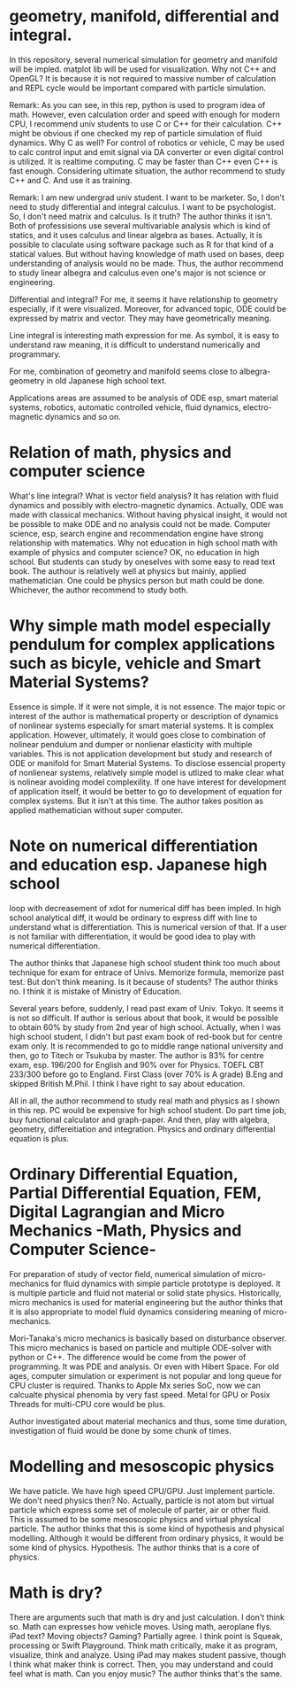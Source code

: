 # geometry, manifold, differential and integral.

In this repository, several numerical simulation for geometry and manifold will be impled. matplot lib will be used for visualization. Why not C++ and OpenGL? It is because it is not required to massive number of calculation and REPL cycle would be important compared with particle simulation.

Remark:
As you can see, in this rep, python is used to program idea of math. However, even calculation order and speed with enough for modern CPU, I recommend univ students to use C or C++ for their calculation. C++ might be obvious if one checked my rep of particle simulation of fluid dynamics. Why C as well? For control of robotics or vehicle, C may be used to calc control input and emit signal via DA converter or even digital control is utilized. It is realtime computing. C may be faster than C++ even C++ is fast enough. Considering ultimate situation, the author recommend to study C++ and C. And use it as training.

Remark:
I am new undergrad univ student. I want to be marketer. So, I don't need to study differential and integral calculus. I want to be psychologist. So, I don't need matrix and calculus. Is it truth? The author thinks it isn't. Both of professisions use several multivariable analysis which is kind of statics, and it uses calculus and linear algebra as bases. Actually, it is possible to claculate using software package such as R for that kind of a statical values. But without having knowledge of math used on bases, deep understanding of analysis would no be made. Thus, the author recommend to study linear albegra and calculus even one's major is not science or engineering.

Differential and integral? For me, it seems it have relationship to geometry especially, if it were visualized. Moreover, for advanced topic, ODE could be expressed by matrix and vector. They may have geometrically meaning.

Line integral is interesting math expression for me. As symbol, it is easy to understand raw meaning, it is difficult to understand numerically and programmary.

For me, combination of geometry and manifold seems close to albegra-geometry in old Japanese high school text.

Applications areas are assumed to be analysis of ODE esp, smart material systems, robotics, automatic controlled vehicle, fluid dynamics, electro-magnetic dynamics and so on.

# Relation of math, physics and computer science

What's line integral? What is vector field analysis? It has relation with fluid dynamics and possibly with electro-magnetic dynamics. Actually, ODE was made with classical mechanics. Without having physical insight, it would not be possible to make ODE and no analysis could not be made. Computer science, esp, search engine and recommendation engine have strong relationship with matematics. Why not education in high school math with example of physics and computer science? OK, no education in high school. But students can study by oneselves with some easy to read text book. The authour is relatively well at physics but mainly, applied mathematician. One could be physics person but math could be done. Whichever, the author recommend to study both.

# Why simple math model especially pendulum for complex applications such as bicyle, vehicle and Smart Material Systems?

Essence is simple. If it were not simple, it is not essence. The major topic or interest of the author is mathematical property or description of dynamics of nonlinear systems especially for smart material systems. It is complex application. However, ultimately, it would goes close to combination of nolinear pendulum and dumper or nonlienar elasticity with multiple variables. This is not application development but study and research of ODE or manifold for Smart Material Systems. To disclose essencial property of nonlienear systems, relatively simple model is utlized to make clear what is nolinear avoiding model complexility. If one have interest for development of application itself, it would be better to go to development of equation for complex systems. But it isn't at this time. The author takes position as applied mathematician without super computer.

# Note on numerical differentiation and education esp. Japanese high school

loop with decreasement of xdot for numerical diff has been impled. In high school analytical diff, it would be ordinary to express diff with line to understand what is differentiation. This is numerical version of that. If a user is not familiar with differentiation, it would be good idea to play with numerical differentiation.

The author thinks that Japanese high school student think too much about technique for exam for entrace of Univs. Memorize formula, memorize past test. But don't think meaning. Is it because of students? The author thinks no. I think it is mistake of Ministry of Education.

Several years before, suddenly, I read past exam of Univ. Tokyo. It seems it is not so difficult. If author is serious about that book, it would be possible to obtain 60% by study from 2nd year of high school. Actually, when I was high school student, I didn't but past exam book of red-book but for centre exam only. It is recommended to go to middle range national university and then, go to Titech or Tsukuba by master. The author is 83% for centre exam, esp. 196/200 for English and 90% over for Physics. TOEFL CBT 233/300 before go to England. First Class (over 70% is A grade) B.Eng and skipped British M.Phil. I think I have right to say about education.

All in all, the author recommend to study real math and physics as I shown in this rep. PC would be expensive for high school student. Do part time job, buy functional calculator and graph-paper. And then, play with algebra, geometry, differeitiation and integration. Physics and ordinary differential equation is plus.

# Ordinary Differential Equation, Partial Differential Equation, FEM, Digital Lagrangian and Micro Mechanics -Math, Physics and Computer Science-

For preparation of study of vector field, numerical simulation of micro-mechanics for fluid dynamics with simple particle prototype is deployed. It is multiple particle and fluid not material or solid state physics. Historically, micro mechanics is used for material engineering but the author thinks that it is also appropriate to model fluid dynamics considering meaning of micro-mechanics. 

Mori-Tanaka's micro mechanics is basically based on disturbance observer. This micro mechanics is based on particle and multiple ODE-solver with python or C++. The difference would be come from the power of programming. It was PDE and analysis. Or even with Hibert Space. For old ages, computer simulation or experiment is not popular and long queue for CPU cluster is required. Thanks to Apple Mx series SoC, now we can calcualte physical phenomia by very fast speed. Metal for GPU or Posix Threads for multi-CPU core would be plus.

Author investigated about material mechanics and thus, some time duration, investigation of fluid would be done by some chunk of times.

# Modelling and mesoscopic physics

We have paticle. We have high speed CPU/GPU. Just implement particle. We don't need physics then? No. Actually, particle is not atom but virtual particle which express some set of molecule of parter, air or other fluid. This is assumed to be some mesoscopic physics and virtual physical particle. The author thinks that this is some kind of hypothesis and physical modelling. Although it would be different from ordinary physics, it would be some kind of physics. Hypothesis. The author thinks that is a core of physics.

# Math is dry?

There are arguments such that math is dry and just calculation. I don't think so. Math can expresses how vehicle moves. Using math, aeroplane flys. iPad text? Moving objects? Gaming? Partially agree. I think point is Squeak, processing or Swift Playground. Think math critically, make it as program, visualize, think and analyze. Using iPad may makes student passive, though I think what maker think is correct. Then, you may understand and could feel what is math. Can you enjoy music? The author thinks that's the same.
